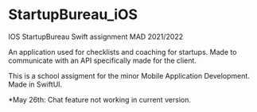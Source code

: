 # StartupBureau_iOS

IOS StartupBureau Swift assignment MAD 2021/2022

An application used for checklists and coaching for startups. Made to communicate with an API specifically made for the client.

This is a school assigment for the minor Mobile Application Development.
Made in SwiftUI.

\*May 26th:
Chat feature not working in current version.
